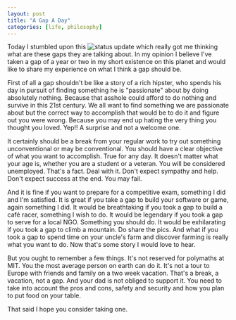 ```yaml
---
layout: post
title: "A Gap A Day"
categories: [life, philosophy]
---
```


Today I stumbled upon this ![status update](/assets/img/whatsapp-1.png)
which really got me thinking what are these gaps they are talking about.
In my opinion I believe I've taken a gap of a year or two in my short existence
on this planet and would like to share my experience on what I think a gap should be.

First of all a gap shouldn't be like a story of a rich hipster, who spends
his day in pursuit of finding something he is "passionate" about by doing
absolutely nothing. Because that asshole could afford to do nothing and
survive in this 21st century. We all want to find something we are
passionate about but the correct way to accomplish that would be to do it
and figure out you were wrong. Because you may end up hating the very
thing you thought you loved. Yep!! A surprise and not a welcome one.

It certainly should be a break from your regular work to try out
something unconventional or may be conventional. You should have a clear
objective of what you want to accomplish. True for any day.
It doesn't matter what your age is, whether you are a student or a
veteran. You will be considered unemployed. That's a fact. Deal
with it. Don't expect sympathy and help. Don't expect success at the
end. You may fail.

And it is fine if you want to prepare for a competitive exam,
something I did and I'm satisfied. It is great if you take a gap to
build your software or game, again something I did. It would be
breathtaking if you took a gap to build a café racer, something I wish
to do. It would be legendary if you took a gap to serve for a local NGO.
Something you should do. It would be exhilarating if you took a gap to
climb a mountain. Do share the pics. And what if you took a gap to spend
time on your uncle's farm and discover farming is really what you want to do.
Now that's some story I would love to hear.

But you ought to remember a few things. It's not reserved for
polymaths at MIT. You the most average person on earth can do it. It's
not a tour to Europe with friends and family on a two week vacation.
That's a break, a vacation, not a gap. And your dad is not obliged to
support it. You need to take into account the pros and cons, safety
and security and how you plan to put food on your table.

That said I hope you consider taking one.
